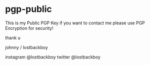 # pgp-public
This is my Public PGP Key if you want to contact me please use PGP Encryption for security!

thank u 

johnny / lostbackboy

instagram @lostbackboy
twitter @lostbackboy
